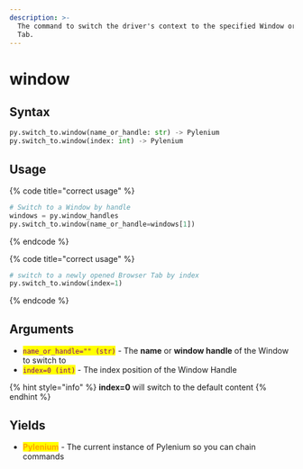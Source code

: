 ```yaml
---
description: >-
  The command to switch the driver's context to the specified Window or Browser
  Tab.
---
```


# window

## Syntax

```python
py.switch_to.window(name_or_handle: str) -> Pylenium
py.switch_to.window(index: int) -> Pylenium
```

## Usage

{% code title="correct usage" %}
```python
# Switch to a Window by handle
windows = py.window_handles
py.switch_to.window(name_or_handle=windows[1])
```
{% endcode %}

{% code title="correct usage" %}
```python
# switch to a newly opened Browser Tab by index
py.switch_to.window(index=1)
```
{% endcode %}

## Arguments

* <mark style="color:purple;">`name_or_handle="" (str)`</mark> - The **name** or **window handle** of the Window to switch to
* <mark style="color:purple;">`index=0 (int)`</mark> - The index position of the Window Handle

{% hint style="info" %}
**index=0** will switch to the default content
{% endhint %}

## Yields

* <mark style="color:orange;">**Pylenium**</mark> - The current instance of Pylenium so you can chain commands
